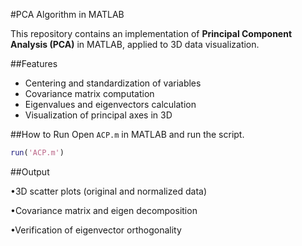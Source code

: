 #PCA Algorithm in MATLAB

This repository contains an implementation of **Principal Component Analysis (PCA)** in MATLAB, applied to 3D data visualization.

##Features
- Centering and standardization of variables  
- Covariance matrix computation  
- Eigenvalues and eigenvectors calculation  
- Visualization of principal axes in 3D  

##How to Run
Open `ACP.m` in MATLAB and run the script.

```matlab
run('ACP.m')
```

##Output

•3D scatter plots (original and normalized data)

•Covariance matrix and eigen decomposition

•Verification of eigenvector orthogonality
